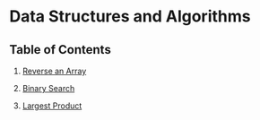 # Data Structures and Algorithms

## Table of Contents

1. [Reverse an Array](https://github.com/jcqnly/data-structures-and-algorithms/tree/master/Challenges/array_reverse)

2. [Binary Search](https://github.com/jcqnly/data-structures-and-algorithms/tree/master/Challenges/binary_search)

3. [Largest Product](Challenges/largest_product)